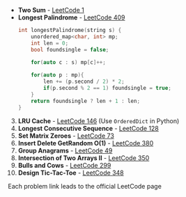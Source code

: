 -  **Two Sum** - [LeetCode 1](https://leetcode.com/problems/two-sum/)
-  **Longest Palindrome**  - [LeetCode 409](https://leetcode.com/problems/longest-palindrome/)
   ```cpp
   int longestPalindrome(string s) {
       unordered_map<char, int> mp;
       int len = 0;
       bool foundsingle = false;
       
       for(auto c : s) mp[c]++;
   
       for(auto p : mp){
           len += (p.second / 2) * 2;
           if(p.second % 2 == 1) foundsingle = true;
       }
       return foundsingle ? len + 1 : len;
   }
   ```
  
3. **LRU Cache** - [LeetCode 146](https://leetcode.com/problems/lru-cache/) (Use `OrderedDict` in Python)
4. **Longest Consecutive Sequence** - [LeetCode 128](https://leetcode.com/problems/longest-consecutive-sequence/)
5. **Set Matrix Zeroes** - [LeetCode 73](https://leetcode.com/problems/set-matrix-zeroes/)
6. **Insert Delete GetRandom O(1)** - [LeetCode 380](https://leetcode.com/problems/insert-delete-getrandom-o1/)
7. **Group Anagrams** - [LeetCode 49](https://leetcode.com/problems/group-anagrams/)
8. **Intersection of Two Arrays II** - [LeetCode 350](https://leetcode.com/problems/intersection-of-two-arrays-ii/)
9. **Bulls and Cows** - [LeetCode 299](https://leetcode.com/problems/bulls-and-cows/)
10. **Design Tic-Tac-Toe** - [LeetCode 348](https://leetcode.com/problems/design-tic-tac-toe/)

Each problem link leads to the official LeetCode page
